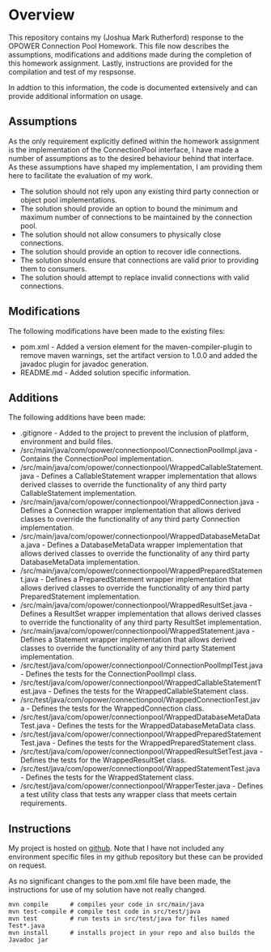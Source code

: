 # Overview

This repository contains my (Joshua Mark Rutherford) response to the OPOWER Connection Pool Homework. This file now describes the assumptions, modifications and additions made during the completion of this homework assignment.  Lastly, instructions are provided for the compilation and test of my respsonse.

In addtion to this information, the code is documented extensively and can provide additional information on usage.

## Assumptions

As the only requirement explicitly defined within the homework assignment is the implementation of the ConnectionPool interface, I have made a number of assumptions as to the desired behaviour behind that interface.  As these assumptions have shaped my implementation, I am providing them here to facilitate the evaluation of my work.

- The solution should not rely upon any existing third party connection or object pool implementations.
- The solution should provide an option to bound the minimum and maximum number of connections to be maintained by the connection pool.
- The solution should not allow consumers to physically close connections.
- The solution should provide an option to recover idle connections.
- The solution should ensure that connections are valid prior to providing them to consumers.
- The solution should attempt to replace invalid connections with valid connections.

## Modifications

The following modifications have been made to the existing files:

- pom.xml - Added a version element for the maven-compiler-plugin to remove maven warnings, set the artifact version to 1.0.0 and added the javadoc plugin for javadoc generation.
- README.md - Added solution specific information.

## Additions

The following additions have been made:

- .gitignore - Added to the project to prevent the inclusion of platform, environment and build files.
- /src/main/java/com/opower/connectionpool/ConnectionPoolImpl.java - Contains the ConnectionPool implementation.
- /src/main/java/com/opower/connectionpool/WrappedCallableStatement.java - Defines a CallableStatement wrapper implementation that allows derived classes to override the functionality of any third party CallableStatement implementation.
- /src/main/java/com/opower/connectionpool/WrappedConnection.java - Defines a Connection wrapper implementation that allows derived classes to override the functionality of any third party Connection implementation.
- /src/main/java/com/opower/connectionpool/WrappedDatabaseMetaData.java - Defines a DatabaseMetaData wrapper implementation that allows derived classes to override the functionality of any third party DatabaseMetaData implementation.
- /src/main/java/com/opower/connectionpool/WrappedPreparedStatement.java - Defines a PreparedStatement wrapper implementation that allows derived classes to override the functionality of any third party PreparedStatement implementation.
- /src/main/java/com/opower/connectionpool/WrappedResultSet.java - Defines a ResultSet wrapper implementation that allows derived classes to override the functionality of any third party ResultSet implementation.
- /src/main/java/com/opower/connectionpool/WrappedStatement.java - Defines a Statement wrapper implementation that allows derived classes to override the functionality of any third party Statement implementation.
- /src/test/java/com/opower/connectionpool/ConnectionPoolImplTest.java - Defines the tests for the ConnectionPoolImpl class. 
- /src/test/java/com/opower/connectionpool/WrappedCallableStatementTest.java - Defines the tests for the WrappedCallableStatement class.
- /src/test/java/com/opower/connectionpool/WrappedConnectionTest.java - Defines the tests for the WrappedConnection class.
- /src/test/java/com/opower/connectionpool/WrappedDatabaseMetaDataTest.java - Defines the tests for the WrappedDatabaseMetaData class.
- /src/test/java/com/opower/connectionpool/WrappedPreparedStatementTest.java - Defines the tests for the WrappedPreparedStatement class.
- /src/test/java/com/opower/connectionpool/WrappedResultSetTest.java - Defines the tests for the WrappedResultSet class.
- /src/test/java/com/opower/connectionpool/WrappedStatementTest.java - Defines the tests for the WrappedStatement class.
- /src/test/java/com/opower/connectionpool/WrapperTester.java - Defines a test utility class that tests any wrapper class that meets certain requirements.

## Instructions

My project is hosted on [github](https://github.com/roostergator/com.opower.connectionpool). Note that I have not included any environment specific files in my github repository but these can be provided on request.

As no significant changes to the pom.xml file have been made, the instructions for use of my solution have not really changed.

    mvn compile      # compiles your code in src/main/java
    mvn test-compile # compile test code in src/test/java
    mvn test         # run tests in src/test/java for files named Test*.java
    mvn install      # installs project in your repo and also builds the Javadoc jar
